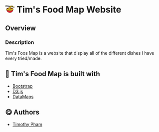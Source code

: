 # <img src="./images/noodle-icon.png" alt="" width="30" height="24"> Tim's Food Map Website

## Overview
### Description
Tim's Foos Map is a website that display all of the different dishes I have every tried/made.

## 🔨 Tim's Food Map is built with
  - [Bootstrap](https://getbootstrap.com/)
  - [D3.js](https://d3js.org/)
  - [DataMaps](https://datamaps.github.io/)

## 😋 Authors
  - [Timothy Pham](https://github.com/tpham2580)
